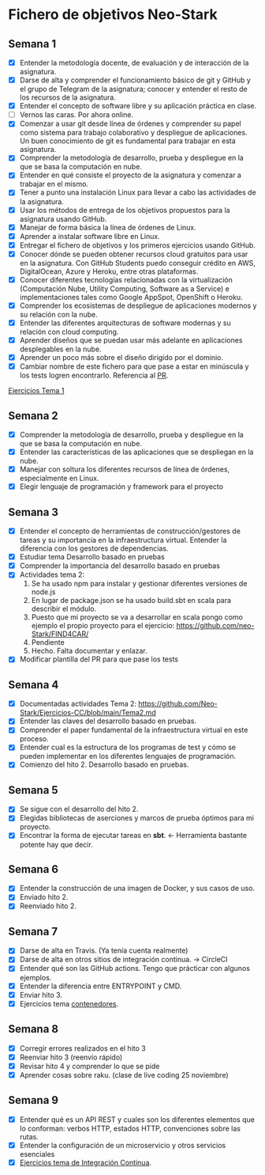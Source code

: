 # Fichero de objetivos Neo-Stark

## Semana 1
- [x] Entender la metodología docente, de evaluación y de interacción de la asignatura.
- [x] Darse de alta y comprender el funcionamiento básico de git y GitHub y el grupo de Telegram de la asignatura; conocer y entender el resto de los recursos de la asignatura.
- [x] Entender el concepto de software libre y su aplicación práctica en clase.
- [ ] Vernos las caras. Por ahora online.
- [x] Comenzar a usar git desde línea de órdenes y comprender su papel como sistema para trabajo colaborativo y despliegue de aplicaciones. Un buen conocimiento de git es fundamental para trabajar en esta asignatura.
- [x] Comprender la metodología de desarrollo, prueba y despliegue en la que se basa la computación en nube.
- [x] Entender en qué consiste el proyecto de la asignatura y comenzar a trabajar en el mismo.
- [x] Tener a punto una instalación Linux para llevar a cabo las actividades de la asignatura.
- [x] Usar los métodos de entrega de los objetivos propuestos para la asignatura usando GitHub.
- [x] Manejar de forma básica la línea de órdenes de Linux.
- [x] Aprender a instalar software libre en Linux.
- [x] Entregar el fichero de objetivos y los primeros ejercicios usando GitHub.
- [x] Conocer dónde se pueden obtener recursos cloud gratuitos para usar en la asignatura. Con GitHub Students puedo conseguir crédito en AWS, DigitalOcean, Azure y Heroku, entre otras plataformas.
- [x] Conocer diferentes tecnologías relacionadas con la virtualización (Computación Nube, Utility Computing, Software as a Service) e implementaciones tales como Google AppSpot, OpenShift o Heroku.
- [x] Comprender los ecosistemas de despliegue de aplicaciones modernos y su relación con la nube.
- [x] Entender las diferentes arquitecturas de software modernas y su relación con cloud computing.
- [x] Aprender diseños que se puedan usar más adelante en aplicaciones desplegables en la nube.
- [x] Aprender un poco más sobre el diseño dirigido por el dominio.
- [x] Cambiar nombre de este fichero para que pase a estar en minúscula y los tests logren encontrarlo. Referencia al [PR](https://github.com/JJ/CC-20-21/pull/89).

[Ejercicios Tema 1](https://github.com/Neo-Stark/Ejercicios-CC/blob/main/Tema1.md)

## Semana 2
- [x] Comprender la metodología de desarrollo, prueba y despliegue en la que se basa la computación en nube.
- [x] Entender las características de las aplicaciones que se despliegan en la nube.
- [x] Manejar con soltura los diferentes recursos de línea de órdenes, especialmente en Linux.
- [x] Elegir lenguaje de programación y framework para el proyecto

## Semana 3
- [x] Entender el concepto de herramientas de construcción/gestores de tareas y su importancia en la infraestructura virtual. Entender la diferencia con los gestores de dependencias.
- [x] Estudiar tema Desarrollo basado en pruebas
- [x] Comprender la importancia del desarrollo basado en pruebas
- [x] Actividades tema 2:
    1. Se ha usado npm para instalar y gestionar diferentes versiones de node.js
    2. En lugar de package.json se ha usado build.sbt en scala para describir el módulo.
    3. Puesto que mi proyecto se va a desarrollar en scala pongo como ejemplo el propio proyecto para el ejercicio: https://github.com/neo-Stark/FIND4CAR/
    4. Pendiente
    5. Hecho. Falta documentar y enlazar. 
- [x] Modificar plantilla del PR para que pase los tests

## Semana 4

- [x] Documentadas actividades Tema 2: https://github.com/Neo-Stark/Ejercicios-CC/blob/main/Tema2.md
- [x] Entender las claves del desarrollo basado en pruebas.
- [x] Comprender el paper fundamental de la infraestructura virtual en este proceso.
- [x] Entender cual es la estructura de los programas de test y cómo se pueden implementar en los diferentes lenguajes de programación.
- [x] Comienzo del hito 2. Desarrollo basado en pruebas.

## Semana 5

- [x] Se sigue con el desarrollo del hito 2.
- [x] Elegidas bibliotecas de aserciones y marcos de prueba óptimos para mi proyecto.
- [x] Encontrar la forma de ejecutar tareas en **sbt**. <- Herramienta bastante potente hay que decir.

## Semana 6

- [x] Entender la construcción de una imagen de Docker, y sus casos de uso.
- [x] Enviado hito 2.
- [x] Reenviado hito 2.

## Semana 7

- [x] Darse de alta en Travis. (Ya tenía cuenta realmente)
- [x] Darse de alta en otros sitios de integración continua. -> CircleCI
- [x] Entender qué son las GitHub actions. Tengo que prácticar con algunos ejemplos.
- [x] Entender la diferencia entre ENTRYPOINT y CMD.
- [x] Enviar hito 3.
- [x] Ejercicios tema [contenedores](https://github.com/Neo-Stark/Ejercicios-CC/blob/main/Tema3.md).

## Semana 8

- [x] Corregir errores realizados en el hito 3
- [x] Reenviar hito 3 (reenvío rápido)
- [x] Revisar hito 4 y comprender lo que se pide
- [x] Aprender cosas sobre raku. (clase de live coding 25 noviembre)

## Semana 9

- [x] Entender qué es un API REST y cuales son los diferentes elementos que lo conforman: verbos HTTP, estados HTTP, convenciones sobre las rutas.
- [x] Entender la configuración de un microservicio y otros servicios esenciales
- [x] [Ejercicios tema de Integración Continua](https://github.com/Neo-Stark/Ejercicios-CC/blob/main/Tema4.md).